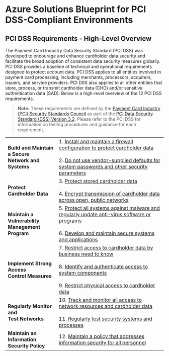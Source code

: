 # Azure Solutions Blueprint for PCI DSS-Compliant Environments  

## PCI DSS Requirements - High-Level Overview

The Payment Card Industry Data Security Standard (PCI DSS) was developed to encourage and enhance cardholder data security and facilitate the broad adoption of consistent data security measures globally. PCI DSS provides a baseline of technical and operational requirements designed to protect account data. PCI DSS applies to all entities involved in payment card processing, including merchants, processors, acquirers, issuers, and service providers. PCI DSS also applies to all other entities that store, process, or transmit cardholder data (CHD) and/or sensitive authentication data (SAD). Below is a high-level overview of the 12 PCI DSS requirements.

> **Note:** These requirements are defined by the [Payment Card Industry (PCI) Security Standards Council](https://www.pcisecuritystandards.org/pci_security/) as part of the [PCI Data Security Standard (DSS) Version 3.2](https://www.pcisecuritystandards.org/document_library?category=pcidss&document=pci_dss). Please refer to the PCI DSS for information on testing procedures and guidance for each requirement.

|   |   |
|---|---|
| **Build and Maintain a Secure<br/>Network and Systems** | 1. [Install and maintain a firewall configuration to protect cardholder data](./pci-req1.md)<br/><br/> 2. [Do not use vendor-supplied defaults for system passwords and other security parameters](./pci-req2.md) |  
| **Protect Cardholder Data** | 3. [Protect stored cardholder data](./pci-req3.md)<br/><br/> 4. [Encrypt transmission of cardholder data across open, public networks](./pci-req4.md) |
| **Maintain a Vulnerability<br/>Management Program** | 5. [Protect all systems against malware and regularly update anti-virus software or programs](./pci-req5.md)<br/><br/> 6. [Develop and maintain secure systems and applications](./pci-req6.md) |
| **Implement Strong Access<br/>Control Measures** | 7. [Restrict access to cardholder data by business need to know](./pci-req7.md)<br/><br/> 8. [Identify and authenticate access to system components](./pci-req8.md) <br/><br/> 9. [Restrict physical access to cardholder data](./pci-req9.md) |
| **Regularly Monitor and<br/>Test Networks** | 10. [Track and monitor all access to network resources and cardholder data](./pci-req10.md) <br/><br/> 11. [Regularly test security systems and processes](./pci-req11.md) |
| **Maintain an Information<br/>Security Policy** | 12. [Maintain a policy that addresses information security for all personnel](./pci-req12.md) |

